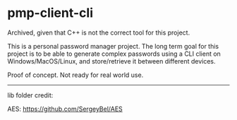 # pmp-client-cli

Archived, given that C++ is not the correct tool for this project.

This is a personal password manager project. The long term goal for this project is to be able to generate complex passwords using a CLI client on Windows/MacOS/Linux, and store/retrieve it between different devices.

Proof of concept. Not ready for real world use.

--------------------

lib folder credit:

AES: https://github.com/SergeyBel/AES
